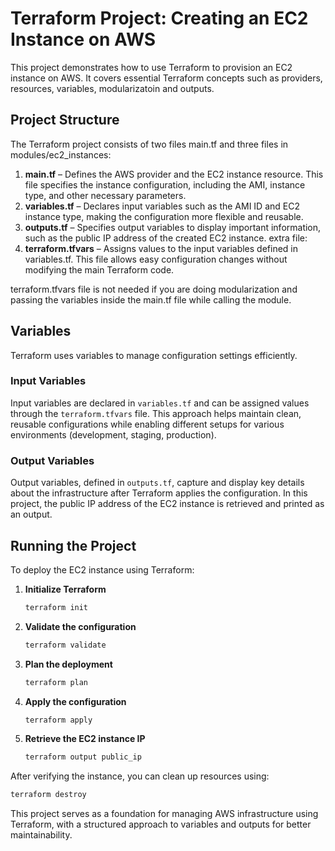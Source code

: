 # Terraform Project: Creating an EC2 Instance on AWS  

This project demonstrates how to use Terraform to provision an EC2 instance on AWS. It covers essential Terraform concepts such as providers, resources, variables, modularizatoin and outputs.  

## Project Structure  
The Terraform project consists of two files main.tf and three files in modules/ec2_instances:  

1. **main.tf** – Defines the AWS provider and the EC2 instance resource. This file specifies the instance configuration, including the AMI, instance type, and other necessary parameters.  
2. **variables.tf** – Declares input variables such as the AMI ID and EC2 instance type, making the configuration more flexible and reusable.  
3. **outputs.tf** – Specifies output variables to display important information, such as the public IP address of the created EC2 instance.
extra file:
5. **terraform.tfvars** – Assigns values to the input variables defined in variables.tf. This file allows easy configuration changes without modifying the main Terraform code.

terraform.tfvars file is not needed if you are doing modularization and passing the variables inside the main.tf file while calling the module.

## Variables  
Terraform uses variables to manage configuration settings efficiently.  

### Input Variables  
Input variables are declared in `variables.tf` and can be assigned values through the `terraform.tfvars` file. This approach helps maintain clean, reusable configurations while enabling different setups for various environments (development, staging, production).  

### Output Variables  
Output variables, defined in `outputs.tf`, capture and display key details about the infrastructure after Terraform applies the configuration. In this project, the public IP address of the EC2 instance is retrieved and printed as an output.  

## Running the Project  
To deploy the EC2 instance using Terraform:  

1. **Initialize Terraform**  
   ```sh
   terraform init
   ```  
2. **Validate the configuration**  
   ```sh
   terraform validate
   ```  
3. **Plan the deployment**  
   ```sh
   terraform plan
   ```  
4. **Apply the configuration**  
   ```sh
   terraform apply
   ```  
5. **Retrieve the EC2 instance IP**  
   ```sh
   terraform output public_ip
   ```  

After verifying the instance, you can clean up resources using:  
```sh
terraform destroy
```  

This project serves as a foundation for managing AWS infrastructure using Terraform, with a structured approach to variables and outputs for better maintainability.

